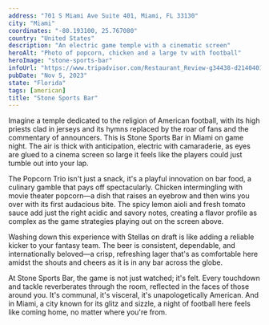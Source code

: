 ```yaml
---
address: "701 S Miami Ave Suite 401, Miami, FL 33130"
city: "Miami"
coordinates: "-80.193100, 25.767080"
country: "United States"
description: "An electric game temple with a cinematic screen"
heroAlt: "Photo of popcorn, chicken and a large tv with football"
heroImage: "stone-sports-bar"
infoUrl: "https://www.tripadvisor.com/Restaurant_Review-g34438-d21404014-Reviews-CMX_Stone_Sports_Bar_Brickell-Miami_Florida.html"
pubDate: "Nov 5, 2023"
state: "Florida"
tags: [american]
title: "Stone Sports Bar"
---
```


Imagine a temple dedicated to the religion of American football, with its high priests clad in jerseys and its hymns replaced by the roar of fans and the commentary of announcers. This is Stone Sports Bar in Miami on game night. The air is thick with anticipation, electric with camaraderie, as eyes are glued to a cinema screen so large it feels like the players could just tumble out into your lap.

The Popcorn Trio isn't just a snack, it's a playful innovation on bar food, a culinary gamble that pays off spectacularly. Chicken intermingling with movie theater popcorn—a dish that raises an eyebrow and then wins you over with its first audacious bite. The spicy lemon aioli and fresh tomato sauce add just the right acidic and savory notes, creating a flavor profile as complex as the game strategies playing out on the screen above.

Washing down this experience with Stellas on draft is like adding a reliable kicker to your fantasy team. The beer is consistent, dependable, and internationally beloved—a crisp, refreshing lager that's as comfortable here amidst the shouts and cheers as it is in any bar across the globe.

At Stone Sports Bar, the game is not just watched; it's felt. Every touchdown and tackle reverberates through the room, reflected in the faces of those around you. It's communal, it's visceral, it's unapologetically American. And in Miami, a city known for its glitz and sizzle, a night of football here feels like coming home, no matter where you're from.
